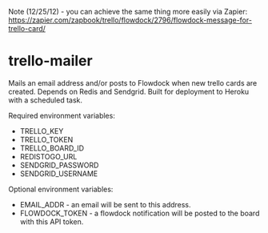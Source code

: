 Note (12/25/12) - you can achieve the same thing more easily via Zapier: https://zapier.com/zapbook/trello/flowdock/2796/flowdock-message-for-trello-card/


trello-mailer
=============

Mails an email address and/or posts to Flowdock when new trello cards are created. Depends on Redis and Sendgrid. Built for deployment to Heroku with a scheduled task.

Required environment variables:
* TRELLO_KEY
* TRELLO_TOKEN
* TRELLO_BOARD_ID
* REDISTOGO_URL
* SENDGRID_PASSWORD
* SENDGRID_USERNAME

Optional environment variables:
* EMAIL_ADDR - an email will be sent to this address.
* FLOWDOCK_TOKEN - a flowdock notification will be posted to the board with this API token.
